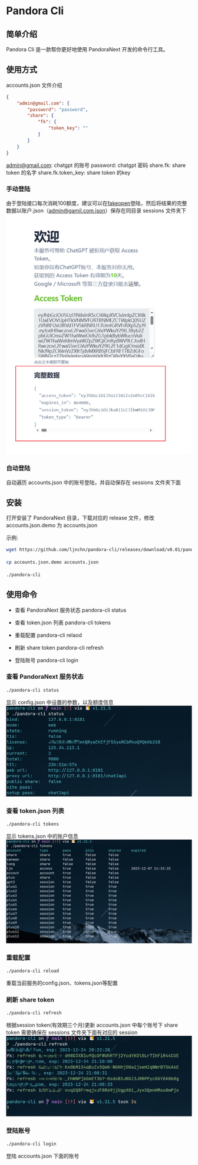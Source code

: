 # Pandora Cli
## 简单介绍
Pandora Cli 是一款帮你更好地使用 PandoraNext 开发的命令行工具。

## 使用方式
accounts.json 文件介绍

```json
{
    "admin@gmail.com": {
        "password": "password",
        "share": {
            "fk": {
                "token_key": ""
            }
        }
    }
}
```

admin@gmail.com: chatgpt 的账号
password: chatgpt 密码
share.fk: share token 的名字
share.fk.token_key: share token 的key

### 手动登陆
由于登陆接口每次消耗100额度，建议可以在[fakeopen](https://ai.fakeopen.com/auth1)登陆，然后将结果的完整数据以账户.json（admin@gamil.com.json）保存在同目录 sessions 文件夹下
![auth1](./pic/image4.png)

### 自动登陆
自动遍历 accounts.json 中的账号登陆，并自动保存在 sessions 文件夹下面
## 安装
打开安装了 PandoraNext 目录，下载对应的 release 文件，修改 accounts.json.demo 为 accounts.json

示例:
``` bash
wget https://github.com/ljnchn/pandora-cli/releases/download/v0.01/pandora-cli-linux386-0.01.tar.gz

cp accounts.json.demo accounts.json

./pandora-cli

```

## 使用命令


- 查看 PandoraNext 服务状态
pandora-cli status

- 查看 token.json 列表
pandora-cli tokens

- 重载配置
pandora-cli relaod

- 刷新 share token
pandora-cli refresh

- 登陆账号
pandora-cli login



### 查看 PandoraNext 服务状态
```bash
./pandora-cli status
```
显示 config.json 中设置的参数，以及额度信息
![服务状态](./pic/image.png)

### 查看 token.json 列表
```bash
./pandora-cli tokens
```
显示 tokens.json 中的账户信息
![服务状态](./pic/image2.png)

### 重载配置
```bash
./pandora-cli reload
```
重载当前服务的config.json、tokens.json等配置

### 刷新 share token
```bash
./pandora-cli refresh
```
根据session token(有效期三个月)更新 accounts.json 中每个账号下 share token
需要确保在 sessions 文件夹下面有对应的 session
![服务状态](./pic/image3.png)
### 登陆账号
```bash
./pandora-cli login
```
登陆 accounts.json 下面的账号